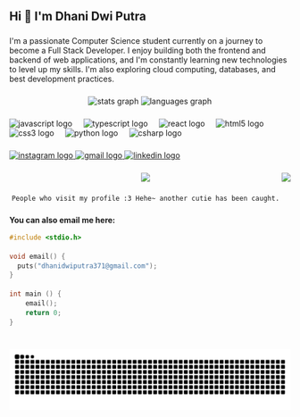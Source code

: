 <h2 align="left">Hi 👋 I'm Dhani Dwi Putra</h2>

###

<p align="left">I'm a passionate Computer Science student currently on a journey to become a Full Stack Developer. I enjoy building both the frontend and backend of web applications, and I'm constantly learning new technologies to level up my skills. I'm also exploring cloud computing, databases, and best development practices.</p>

###

<div align="center">
  <img src="https://github-readme-stats.vercel.app/api?username=dhnnnn&hide_title=false&hide_rank=false&show_icons=true&include_all_commits=true&count_private=true&disable_animations=false&theme=dracula&locale=en&hide_border=false" height="150" alt="stats graph"  />
  <img src="https://github-readme-stats.vercel.app/api/top-langs?username=dhnnnn&locale=en&hide_title=false&layout=compact&card_width=320&langs_count=5&theme=dracula&hide_border=false" height="150" alt="languages graph"  />
</div>

###

<div align="left">
  <img src="https://cdn.jsdelivr.net/gh/devicons/devicon/icons/javascript/javascript-original.svg" height="30" alt="javascript logo"  />
  <img width="12" />
  <img src="https://cdn.jsdelivr.net/gh/devicons/devicon/icons/typescript/typescript-original.svg" height="30" alt="typescript logo"  />
  <img width="12" />
  <img src="https://cdn.jsdelivr.net/gh/devicons/devicon/icons/react/react-original.svg" height="30" alt="react logo"  />
  <img width="12" />
  <img src="https://cdn.jsdelivr.net/gh/devicons/devicon/icons/html5/html5-original.svg" height="30" alt="html5 logo"  />
  <img width="12" />
  <img src="https://cdn.jsdelivr.net/gh/devicons/devicon/icons/css3/css3-original.svg" height="30" alt="css3 logo"  />
  <img width="12" />
  <img src="https://cdn.jsdelivr.net/gh/devicons/devicon/icons/python/python-original.svg" height="30" alt="python logo"  />
  <img width="12" />
  <img src="https://cdn.jsdelivr.net/gh/devicons/devicon/icons/csharp/csharp-original.svg" height="30" alt="csharp logo"  />
</div>

###

<div align="left">
  <a href="https://www.instagram.com/dhnnyz/" target="_blank">
    <img src="https://img.shields.io/static/v1?message=Instagram&logo=instagram&label=&color=E4405F&logoColor=white&labelColor=&style=for-the-badge" height="35" alt="instagram logo"  />
  </a>
  <a href="dhanidwiputra371@gmail.com" target="_blank">
    <img src="https://img.shields.io/static/v1?message=Gmail&logo=gmail&label=&color=D14836&logoColor=white&labelColor=&style=for-the-badge" height="35" alt="gmail logo"  />
  </a>
  <a href="https://www.linkedin.com/in/dhani-dwi-putra-191994310/" target="_blank">
    <img src="https://img.shields.io/static/v1?message=LinkedIn&logo=linkedin&label=&color=0077B5&logoColor=white&labelColor=&style=for-the-badge" height="35" alt="linkedin logo"  />
  </a>
</div>

###

<img align="right" height="155" src="https://c.tenor.com/VqPXVvxpoBYAAAAd/tenor.gif"  />

###

<div align="center">
  <img src="https://count.getloli.com/get/@dhnnnn?theme=rule34"  />
  <br><br>
	<code>People who visit my profile :3 Hehe~ another cutie has been caught.</code>
</div>

###
**You can also email me here:** 

```c
#include <stdio.h>

void email() {
  puts("dhanidwiputra371@gmail.com");
}

int main () {
    email();
    return 0;
}
```
###
<br clear="both">

<img src="https://raw.githubusercontent.com/dhnnnn/dhnnnn/output/snake.svg" alt="Snake animation" />

###
